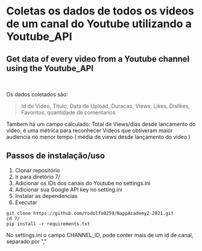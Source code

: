 # Coletas os dados de todos os videos de um canal do Youtube utilizando a Youtube_API
## Get data of every video from a Youtube channel using the Youtube_API

<br>

Os dados coletados são:

> Id do Video, Titulo, Data de Upload, Duracao, Views, Likes, Dislikes, Favoritos, quantidade de comentarios

Tambem há um campo calculado: Total de Views/dias desde lancamento do video, é uma métrica para reconhecer Videos que obtiveram maior audiencia no menor tempo ( média de views desde lançamento do video )


## **Passos de instalação/uso**

1. Clonar repositório
2. Ir para diretório 7/
2. Adicionar os IDs dos canais do Youtube no settings.ini
3. Adicionar sua Google API key no setting.ini
4. Instalar as dependencias
5. Executar

```
git clone https://github.com/rodolfo0259/NappAcademy2-2021.git
cd 7/
pip install -r requirements.txt 
```

No settings.ini o campo CHANNEL_ID, pode conter mais de um id de canal, separado por ","
